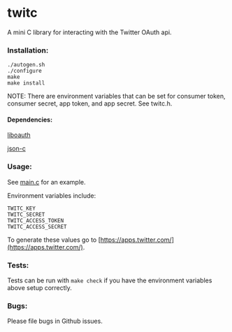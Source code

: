 twitc
===========

A mini C library for interacting with the Twitter OAuth api.

### Installation:


    ./autogen.sh
    ./configure
    make
    make install

NOTE: There are environment variables that can be set for consumer token,
    consumer secret, app token, and app secret. See twitc.h.

#### Dependencies:

[liboauth](http://liboauth.sourceforge.net/)

[json-c](https://github.com/json-c/json-c)

### Usage:

See [main.c](https://github.com/sinemetu1/twitc/src/main.c) for an example.

Environment variables include:

    TWITC_KEY
    TWITC_SECRET
    TWITC_ACCESS_TOKEN
    TWITC_ACCESS_SECRET

To generate these values go to [https://apps.twitter.com/](https://apps.twitter.com/).

### Tests:

Tests can be run with `make check` if you have the environment variables above setup correctly.

### Bugs:

Please file bugs in Github issues.
